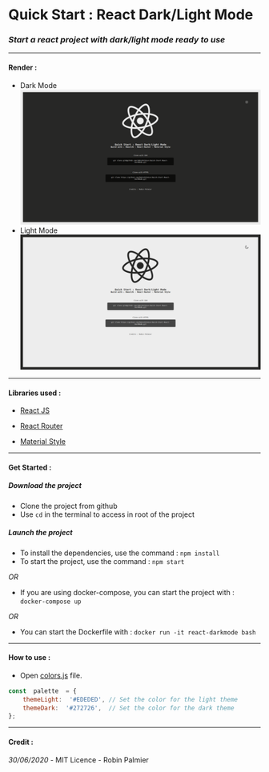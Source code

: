 
# Quick Start : React Dark/Light Mode
### *Start a react project with dark/light mode ready to use*

---
#### Render : &nbsp;
* Dark Mode
![dark-mode](./src/assets/doc/dark.png)
* Light Mode
![light-mode](./src/assets/doc/light.png)

---
#### Libraries used :

* [React JS](https://reactjs.org/)

* [React Router](https://github.com/ReactTraining/react-router)

* [Material Style](https://material-ui.com/styles/basics/)

---
#### Get Started : &nbsp;
##### Download the project
- Clone the project from github
- Use `cd` in the terminal to access in root of the project
##### Launch the project

- To install the dependencies, use the command : `npm install`
- To start the project, use the command : `npm start`

*OR* 
* If you are using docker-compose, you can start the project with : `docker-compose up`

*OR* 
* You can start the Dockerfile with : `docker run -it react-darkmode bash`

---
#### How to use :

* Open [colors.js](./src/assets/style/colors.js) file.

```js
const  palette  = {
	themeLight:  '#EDEDED', // Set the color for the light theme
	themeDark:  '#272726', 	// Set the color for the dark theme
};
```

---
#### Credit :
*30/06/2020* - MIT Licence - Robin Palmier

